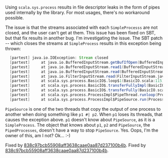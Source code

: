 Using `scala.sys.process` results in file descriptor leaks in the form of pipes used internally by the library. For most usages, there's no workaround possible.

The issue is that the streams associated with each `SimpleProcesss` are not closed, and the user can't get at them. This issue has been fixed on SBT, but that fix results in another bug. I'm investigating the issue.
The SBT patch -- which closes the streams at `SimpleProcess` results in this exception being thrown:

```scala
  [partest] java.io.IOException: Stream closed
  [partest] 	at java.io.BufferedInputStream.getBufIfOpen(BufferedInputStream.java:145)
  [partest] 	at java.io.BufferedInputStream.read1(BufferedInputStream.java:255)
  [partest] 	at java.io.BufferedInputStream.read(BufferedInputStream.java:317)
  [partest] 	at java.io.FilterInputStream.read(FilterInputStream.java:90)
  [partest] 	at scala.sys.process.BasicIO$.loop$1(BasicIO.scala:115)
  [partest] 	at scala.sys.process.BasicIO$.transferFullyImpl(BasicIO.scala:122)
  [partest] 	at scala.sys.process.BasicIO$.transferFully(BasicIO.scala:104)
  [partest] 	at scala.sys.process.ProcessImpl$PipeThread.runloop(ProcessImpl.scala:159)
  [partest] 	at scala.sys.process.ProcessImpl$PipeSource.run(ProcessImpl.scala:180)
```

`PipeSource` is one of the two threads that copy the output of one process to another when doing something like `p1 #| p2`. When `p1` loses its threads, that causes the exception above. `p1` doesn't know about `PipeSource`, as it is a `SimpleProcess`. The object that knows about `p1`, `p2` and `PipeSource`, the `PipedProcesses`, doesn't have a way to stop `PipeSource`.
Yes. Oops, I'm the owner of this, am I not? Ok... :-)

Fixed by [838c97bcb55908aff3638caae0aa87d237100b4b](https://github.com/scala/scala/commit/838c97b).
Fixed by [838c97bcb55908aff3638caae0aa87d237100b4b](https://github.com/scala/scala/commit/838c97b).
